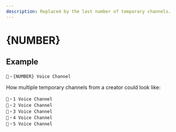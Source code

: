 ```yaml
---
description: Replaced by the last number of temporary channels.
---
```


# {NUMBER}

## Example

```
🐰・{NUMBER} Voice Channel
```

How multiple temporary channels from a creator could look like:

```
🐰・1 Voice Channel
🐰・2 Voice Channel
🐰・3 Voice Channel
🐰・4 Voice Channel
🐰・5 Voice Channel
```
